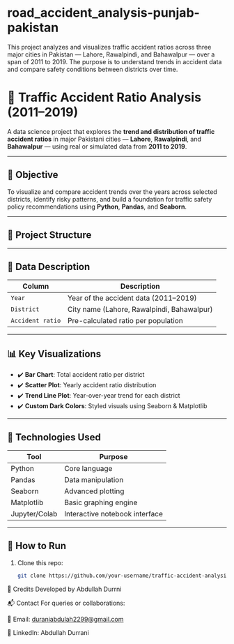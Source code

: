 # road_accident_analysis-punjab-pakistan
This project analyzes and visualizes traffic accident ratios across three major cities in Pakistan — Lahore, Rawalpindi, and Bahawalpur — over a span of 2011 to 2019. The purpose is to understand trends in accident data and compare safety conditions between districts over time.
# 🚦 Traffic Accident Ratio Analysis (2011–2019)

A data science project that explores the **trend and distribution of traffic accident ratios** in major Pakistani cities — **Lahore**, **Rawalpindi**, and **Bahawalpur** — using real or simulated data from **2011 to 2019**.

---

## 📌 Objective

To visualize and compare accident trends over the years across selected districts, identify risky patterns, and build a foundation for traffic safety policy recommendations using **Python**, **Pandas**, and **Seaborn**.

---

## 📁 Project Structure


---

## 🧪 Data Description

| Column           | Description                                |
|------------------|--------------------------------------------|
| `Year`           | Year of the accident data (2011–2019)       |
| `District`       | City name (Lahore, Rawalpindi, Bahawalpur) |
| `Accident ratio` | Pre-calculated ratio per population        |

---

## 📊 Key Visualizations

- ✔️ **Bar Chart**: Total accident ratio per district
- ✔️ **Scatter Plot**: Yearly accident ratio distribution
- ✔️ **Trend Line Plot**: Year-over-year trend for each district
- ✔️ **Custom Dark Colors**: Styled visuals using Seaborn & Matplotlib

---

## 📌 Technologies Used

| Tool          | Purpose                         |
|---------------|---------------------------------|
| Python        | Core language                   |
| Pandas        | Data manipulation               |
| Seaborn       | Advanced plotting               |
| Matplotlib    | Basic graphing engine           |
| Jupyter/Colab | Interactive notebook interface  |

---

## 🚀 How to Run

1. Clone this repo:
   ```bash
   git clone https://github.com/your-username/traffic-accident-analysis.git
🤝 Credits
Developed by Abdullah Durrni

📬 Contact
For queries or collaborations:

📧 Email: duraniabdulah2299@gmail.com

💼 LinkedIn: Abdullah Durrani
